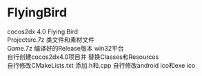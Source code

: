 # FlyingBird
cocos2dx 4.0 Flying Bird  
Projectsrc.7z 类文件和素材文件  
Game.7z 编译好的Release版本 win32平台  
自行创建cocos2dx4.0项目并 替换Classes和Resources  
自行修改CMakeLists.txt 添加.h和.cpp
自行修改android ico和exe ico  

